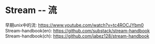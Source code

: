 Stream -- 流
===

早期unix中的流: https://www.youtube.com/watch?v=tc4ROCJYbm0 <br/>
Stream-handbook(en): https://github.com/substack/stream-handbook <br/>
Stream-handbook(ch): https://github.com/jabez128/stream-handbook <br/>
